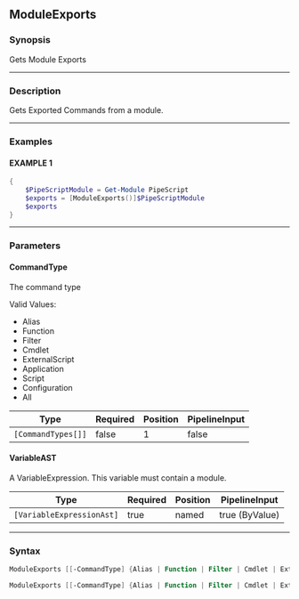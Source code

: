 ModuleExports
-------------




### Synopsis
Gets Module Exports



---


### Description

Gets Exported Commands from a module.



---


### Examples
#### EXAMPLE 1
```PowerShell
{
    $PipeScriptModule = Get-Module PipeScript
    $exports = [ModuleExports()]$PipeScriptModule
    $exports
}
```



---


### Parameters
#### **CommandType**

The command type



Valid Values:

* Alias
* Function
* Filter
* Cmdlet
* ExternalScript
* Application
* Script
* Configuration
* All






|Type              |Required|Position|PipelineInput|
|------------------|--------|--------|-------------|
|`[CommandTypes[]]`|false   |1       |false        |



#### **VariableAST**

A VariableExpression.  This variable must contain a module.






|Type                     |Required|Position|PipelineInput |
|-------------------------|--------|--------|--------------|
|`[VariableExpressionAst]`|true    |named   |true (ByValue)|





---


### Syntax
```PowerShell
ModuleExports [[-CommandType] {Alias | Function | Filter | Cmdlet | ExternalScript | Application | Script | Configuration | All}] [<CommonParameters>]
```
```PowerShell
ModuleExports [[-CommandType] {Alias | Function | Filter | Cmdlet | ExternalScript | Application | Script | Configuration | All}] -VariableAST <VariableExpressionAst> [<CommonParameters>]
```

